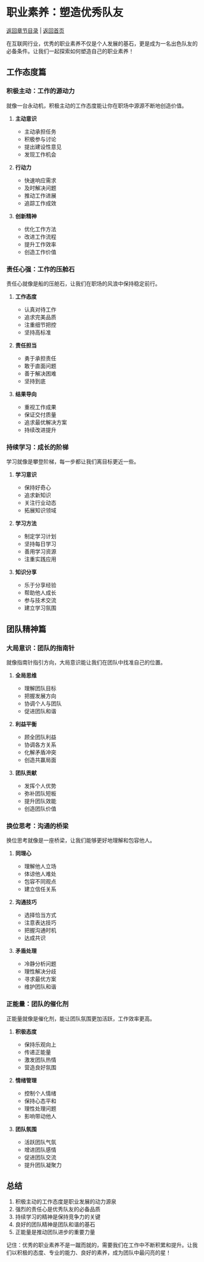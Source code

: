 # 职业素养：塑造优秀队友

[返回章节目录](./index.md) | [返回首页](../README.md)

在互联网行业，优秀的职业素养不仅是个人发展的基石，更是成为一名出色队友的必备条件。让我们一起探索如何塑造自己的职业素养！

## 工作态度篇

### 积极主动：工作的源动力

就像一台永动机，积极主动的工作态度能让你在职场中源源不断地创造价值。

1. **主动意识**
   - 主动承担任务
   - 积极参与讨论
   - 提出建设性意见
   - 发现工作机会

2. **行动力**
   - 快速响应需求
   - 及时解决问题
   - 推动工作进展
   - 追踪工作成效

3. **创新精神**
   - 优化工作方法
   - 改进工作流程
   - 提升工作效率
   - 创造工作价值

### 责任心强：工作的压舱石

责任心就像是船的压舱石，让我们在职场的风浪中保持稳定前行。

1. **工作态度**
   - 认真对待工作
   - 追求完美品质
   - 注重细节把控
   - 坚持高标准

2. **责任担当**
   - 勇于承担责任
   - 敢于直面问题
   - 善于解决困难
   - 坚持到底

3. **结果导向**
   - 重视工作成果
   - 保证交付质量
   - 追求最优解决方案
   - 持续改进提升

### 持续学习：成长的阶梯

学习就像是攀登阶梯，每一步都让我们离目标更近一些。

1. **学习意识**
   - 保持好奇心
   - 追求新知识
   - 关注行业动态
   - 拓展知识领域

2. **学习方法**
   - 制定学习计划
   - 坚持每日学习
   - 善用学习资源
   - 注重实践应用

3. **知识分享**
   - 乐于分享经验
   - 帮助他人成长
   - 参与技术交流
   - 建立学习氛围

## 团队精神篇

### 大局意识：团队的指南针

就像指南针指引方向，大局意识能让我们在团队中找准自己的位置。

1. **全局思维**
   - 理解团队目标
   - 把握发展方向
   - 协调个人与团队
   - 促进团队和谐

2. **利益平衡**
   - 顾全团队利益
   - 协调各方关系
   - 化解矛盾冲突
   - 创造共赢局面

3. **团队贡献**
   - 发挥个人优势
   - 弥补团队短板
   - 提升团队效能
   - 创造团队价值

### 换位思考：沟通的桥梁

换位思考就像是一座桥梁，让我们能够更好地理解和包容他人。

1. **同理心**
   - 理解他人立场
   - 体谅他人难处
   - 包容不同观点
   - 建立信任关系

2. **沟通技巧**
   - 选择恰当方式
   - 注意表达技巧
   - 把握沟通时机
   - 达成共识

3. **矛盾处理**
   - 冷静分析问题
   - 理性解决分歧
   - 寻求最优方案
   - 维护团队和谐

### 正能量：团队的催化剂

正能量就像是催化剂，能让团队氛围更加活跃，工作效率更高。

1. **积极态度**
   - 保持乐观向上
   - 传递正能量
   - 激发团队热情
   - 营造良好氛围

2. **情绪管理**
   - 控制个人情绪
   - 保持心态平和
   - 理性处理问题
   - 影响带动他人

3. **团队氛围**
   - 活跃团队气氛
   - 增进团队感情
   - 促进团队交流
   - 提升团队凝聚力

## 总结

1. 积极主动的工作态度是职业发展的动力源泉
2. 强烈的责任心是优秀队友的必备品质
3. 持续学习的精神是保持竞争力的关键
4. 良好的团队精神是团队和谐的基石
5. 正能量是推动团队进步的重要力量

记住：优秀的职业素养不是一蹴而就的，需要我们在工作中不断积累和提升。让我们以积极的态度、专业的能力、良好的素养，成为团队中最闪亮的星！
